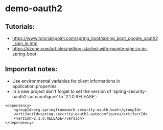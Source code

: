 # demo-oauth2

## Tutorials:
* https://www.tutorialspoint.com/spring_boot/spring_boot_google_oauth2_sign_in.htm
* https://dzone.com/articles/getting-started-with-google-sign-in-in-spring-boot

## Imponrtat notes:
* Use environmental variables for client informations in application.properties
* In a new project don't forget to set the version of 'spring-security-oauth2-autoconfigure' to '2.1.0.RELEASE':
```
<dependency>
    <groupId>org.springframework.security.oauth.boot</groupId>
    <artifactId>spring-security-oauth2-autoconfigure</artifactId>
    <version>2.1.0.RELEASE</version>
</dependency>
```
